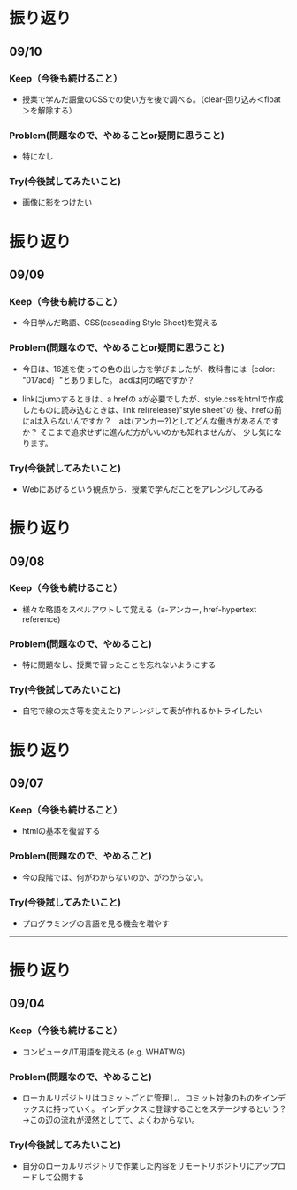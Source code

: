 
# 振り返り

## 09/10

### Keep（今後も続けること）

- 授業で学んだ語彙のCSSでの使い方を後で調べる。（clear-回り込み＜float＞を解除する）

### Problem(問題なので、やめることor疑問に思うこと)

- 特になし

### Try(今後試してみたいこと)

- 画像に影をつけたい

# 振り返り

## 09/09

### Keep（今後も続けること）

- 今日学んだ略語、CSS(cascading Style Sheet)を覚える

### Problem(問題なので、やめることor疑問に思うこと)

- 今日は、16進を使っての色の出し方を学びましたが、教科書には｛color: "017acd｝"とありました。
acdは何の略ですか？

- linkにjumpするときは、a hrefの aが必要でしたが、style.cssをhtmlで作成したものに読み込むときは、link rel(release)"style sheet"の
後、hrefの前にaは入らないんですか？　aは(アンカー?)としてどんな働きがあるんですか？ そこまで追求せずに進んだ方がいいのかも知れませんが、
少し気になります。

### Try(今後試してみたいこと)

- Webにあげるという観点から、授業で学んだことをアレンジしてみる

# 振り返り

## 09/08

### Keep（今後も続けること）

- 様々な略語をスペルアウトして覚える（a-アンカー, href-hypertext reference)

### Problem(問題なので、やめること)

- 特に問題なし、授業で習ったことを忘れないようにする

### Try(今後試してみたいこと)

- 自宅で線の太さ等を変えたりアレンジして表が作れるかトライしたい

# 振り返り

## 09/07

### Keep（今後も続けること）

- htmlの基本を復習する

### Problem(問題なので、やめること)

- 今の段階では、何がわからないのか、がわからない。

### Try(今後試してみたいこと)

- プログラミングの言語を見る機会を増やす

---

# 振り返り

## 09/04

### Keep（今後も続けること）

- コンピュータ/IT用語を覚える (e.g. WHATWG)

### Problem(問題なので、やめること)

- ローカルリポジトリはコミットごとに管理し、コミット対象のものをインデックスに持っていく。
インデックスに登録することをステージするという？→この辺の流れが漠然としてて、よくわからない。

### Try(今後試してみたいこと)

- 自分のローカルリポジトリで作業した内容をリモートリポジトリにアップロードして公開する

